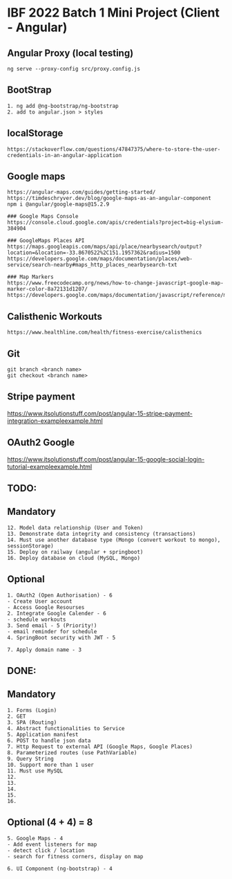 # IBF 2022 Batch 1 Mini Project (Client - Angular)

## Angular Proxy (local testing)
```
ng serve --proxy-config src/proxy.config.js
```

## BootStrap
```
1. ng add @ng-bootstrap/ng-bootstrap
2. add to angular.json > styles
```

## localStorage
```
https://stackoverflow.com/questions/47847375/where-to-store-the-user-credentials-in-an-angular-application
```

## Google maps
```
https://angular-maps.com/guides/getting-started/
https://timdeschryver.dev/blog/google-maps-as-an-angular-component
npm i @angular/google-maps@15.2.9

### Google Maps Console
https://console.cloud.google.com/apis/credentials?project=big-elysium-384904

### GoogleMaps Places API
https://maps.googleapis.com/maps/api/place/nearbysearch/output?location=&location=-33.8670522%2C151.1957362&radius=1500
https://developers.google.com/maps/documentation/places/web-service/search-nearby#maps_http_places_nearbysearch-txt

### Map Markers
https://www.freecodecamp.org/news/how-to-change-javascript-google-map-marker-color-8a72131d1207/
https://developers.google.com/maps/documentation/javascript/reference/marker#Icon
```

## Calisthenic Workouts
```
https://www.healthline.com/health/fitness-exercise/calisthenics
```
## Git
```
git branch <branch name>
git checkout <branch name>
```

## Stripe payment
https://www.itsolutionstuff.com/post/angular-15-stripe-payment-integration-exampleexample.html

## OAuth2 Google
https://www.itsolutionstuff.com/post/angular-15-google-social-login-tutorial-exampleexample.html

## TODO:
## Mandatory
```
12. Model data relationship (User and Token)
13. Demonstrate data integrity and consistency (transactions)
14. Must use another database type (Mongo (convert workout to mongo), sessionStorage)
15. Deploy on railway (angular + springboot)
16. Deploy database on cloud (MySQL, Mongo)
```
## Optional
```
1. OAuth2 (Open Authorisation) - 6
- Create User account
- Access Google Resourses
2. Integrate Google Calender - 6 
- schedule workouts
3. Send email - 5 (Priority!)
- email reminder for schedule
4. SpringBoot security with JWT - 5

7. Apply domain name - 3
```

## DONE: 
## Mandatory
```
1. Forms (Login)
2. GET 
3. SPA (Routing)
4. Abstract functionalities to Service
5. Application manifest
6. POST to handle json data
7. Http Request to external API (Google Maps, Google Places)
8. Parameterized routes (use PathVariable)
9. Query String
10. Support more than 1 user
11. Must use MySQL
12. 
13. 
14. 
15. 
16. 
```
## Optional (4 + 4) = 8
```
5. Google Maps - 4
- Add event listeners for map
- detect click / location
- search for fitness corners, display on map

6. UI Component (ng-bootstrap) - 4
```